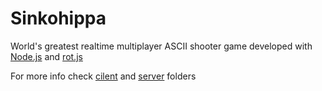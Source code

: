 Sinkohippa
==========

World's greatest realtime multiplayer ASCII shooter game
developed with [Node.js](http://nodejs.org/) and [rot.js](http://ondras.github.com/rot.js/hp/)

For more info check [cilent](https://github.com/OsQu/sinkohippa/tree/master/client) and [server](https://github.com/OsQu/sinkohippa/tree/master/server) folders

